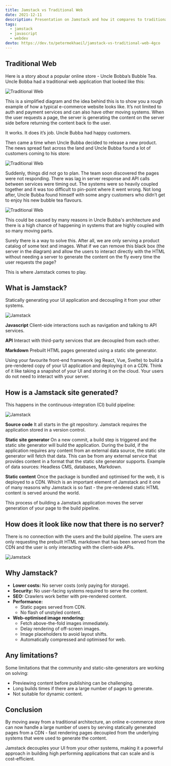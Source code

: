 ```yaml
---
title: Jamstack vs Traditional Web
date: 2021-12-11
description: Presentation on Jamstack and how it compares to traditional web.
tags:
  - jamstack
  - javascript
  - webdev
devto: https://dev.to/petermekhaeil/jamstack-vs-traditional-web-4gco
---
```


## Traditional Web

Here is a story about a popular online store - Uncle Bobba’s Bubble Tea. Uncle Bobba had a traditional web application that looked like this:

![Traditional Web](/images/uploads/jamstack-1.png 'Traditional Web')

This is a simplified diagram and the idea behind this is to show you a rough example of how a typical e-commerce website looks like. It’s not limited to auth and payment services and can also have other moving systems. When the user requests a page, the server is generating the content on the server side before returning the content back to the user.

It works. It does it’s job. Uncle Bubba had happy customers.

Then came a time when Uncle Bubba decided to release a new product. The news spread fast across the land and Uncle Bubba found a lot of customers coming to his store:

![Traditional Web](/images/uploads/jamstack-2.png 'Traditional Web')

Suddenly, things did not go to plan. The team soon discovered the pages were not responding. There was lag in server response and API calls between services were timing out. The systems were so heavily coupled together and it was too difficult to pin-point where it went wrong. Not long after, Uncle Bubba found himself with some angry customers who didn’t get to enjoy his new bubble tea flavours.

![Traditional Web](/images/uploads/jamstack-3.png 'Traditional Web')

This could be caused by many reasons in Uncle Bubba's architecture and there is a high chance of happening in systems that are highly coupled with so many moving parts.

Surely there is a way to solve this. After all, we are only serving a product catalog of some text and images. What if we can remove this black box (the server in the diagram) and allow the users to interact directly with the HTML without needing a server to generate the content on the fly every time the user requests the page?

This is where Jamstack comes to play.

## What is Jamstack?

Statically generating your UI application and decoupling it from your other systems.

![Jamstack](/images/uploads/jamstack-4.png 'Jamstack')

**Javascript** Client-side interactions such as navigation and talking to API services.

**API** Interact with third-party services that are decoupled from each other.

**Markdown** Prebuilt HTML pages generated using a static site generator.

Using your favourite front-end framework (eg React, Vue, Svelte) to build a pre-rendered copy of your UI application and deploying it on a CDN. Think of it like taking a snapshot of your UI and storing it on the cloud. Your users do not need to interact with your server.

## How is a Jamstack site generated?

This happens in the continuous-integration (CI) build pipeline:

![Jamstack](/images/uploads/jamstack-5.png 'Jamstack')

**Source code** It all starts in the git repository. Jamstack requires the application stored in a version control.

**Static site generator** On a new commit, a build step is triggered and the static site generator will build the application. During the build, if the application requires any content from an external data source, the static site generator will fetch that data. This can be from any external service that provides content in a format that the static site generator supports. Example of data sources: Headless CMS, databases, Markdown.

**Static content** Once the package is bundled and optimised for the web, it is deployed to a CDN. Which is an important element of Jamstack and it one of many reasons why Jamstack is so fast - the pre-rendered static HTML content is served around the world.

This process of building a Jamstack application moves the server generation of your page to the build pipeline.

## How does it look like now that there is no server?

There is no connection with the users and the build pipeline. The users are only requesting the prebuilt HTML markdown that has been served from the CDN and the user is only interacting with the client-side APIs.

![Jamstack](/images/uploads/jamstack-6.png 'Jamstack')

## Why Jamstack?

- **Lower costs:** No server costs (only paying for storage).
- **Security:** No user-facing systems required to serve the content.
- **SEO:** Crawlers work better with pre-rendered content.
- **Performance:**
  - Static pages served from CDN.
  - No flash of unstyled content.
- **Web-optimised image rendering:**
  - Fetch above-the-fold images immediately.
  - Delay rendering of off-screen images.
  - Image placeholders to avoid layout shifts.
  - Automatically compressed and optimised for web.

## Any limitations?

Some limitations that the community and static-site-generators are working on solving:

- Previewing content before publishing can be challenging.
- Long builds times if there are a large number of pages to generate.
- Not suitable for dynamic content.

## Conclusion

By moving away from a traditional architecture, an online e-commerce store can now handle a large number of users by serving statically generated pages from a CDN - fast rendering pages decoupled from the underlying systems that were used to generate the content.

Jamstack decouples your UI from your other systems, making it a powerful approach in building high performing applications that can scale and is cost-efficient.
